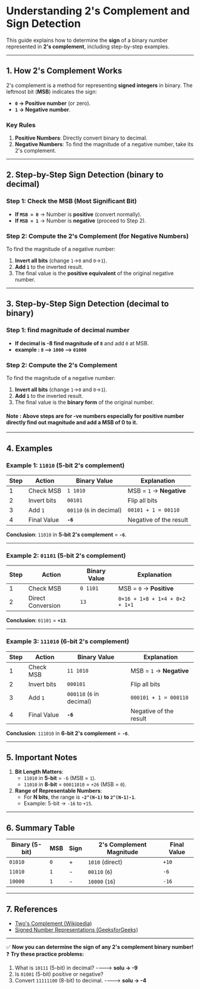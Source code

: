 # Understanding 2's Complement and Sign Detection

This guide explains how to determine the **sign** of a binary number represented in **2's complement**, including step-by-step examples.

---

## **1. How 2's Complement Works**
2's complement is a method for representing **signed integers** in binary. The leftmost bit (**MSB**) indicates the sign:
- **`0` → Positive number** (or zero).
- **`1` → Negative number**.

### **Key Rules**
1. **Positive Numbers**: Directly convert binary to decimal.
2. **Negative Numbers**: To find the magnitude of a negative number, take its 2's complement.

---

## **2. Step-by-Step Sign Detection** (binary to decimal)

### **Step 1: Check the MSB (Most Significant Bit)**
- **If `MSB = 0`** → Number is **positive** (convert normally).
- **If `MSB = 1`** → Number is **negative** (proceed to Step 2).

### **Step 2: Compute the 2's Complement (for Negative Numbers)**
To find the magnitude of a negative number:
1. **Invert all bits** (change `1`→`0` and `0`→`1`).
2. **Add `1`** to the inverted result.
3. The final value is the **positive equivalent** of the original negative number.

---

## **3. Step-by-Step Sign Detection** (decimal to binary)

### **Step 1: find magnitude of decimal number**
- **If decimal is -8 find magnitude of `8`** and add `0` at MSB.
- **example :  `8` --> `1000` --> `01000`**

### **Step 2: Compute the 2's Complement**
To find the magnitude of a negative number:
1. **Invert all bits** (change `1`→`0` and `0`→`1`).
2. **Add `1`** to the inverted result.
3. The final value is the **binary form** of the original number.

#### **Note** : Above steps are for -ve numbers especially for positive number directly find out magnitude and add a MSB of 0 to it.
---


## **4. Examples**

### **Example 1: `11010` (5-bit 2's complement)**
| Step | Action | Binary Value | Explanation |
|------|--------|--------------|-------------|
| 1 | Check MSB | `1 1010` | MSB = `1` → **Negative** |
| 2 | Invert bits | `00101` | Flip all bits |
| 3 | Add `1` | `00110` (`6` in decimal) | `00101 + 1 = 00110` |
| 4 | Final Value | **`-6`** | Negative of the result |

**Conclusion**: `11010` in **5-bit 2's complement** = **`-6`**.

---

### **Example 2: `01101` (5-bit 2's complement)**
| Step | Action | Binary Value | Explanation |
|------|--------|--------------|-------------|
| 1 | Check MSB | `0 1101` | MSB = `0` → **Positive** |
| 2 | Direct Conversion | `13` | `0×16 + 1×8 + 1×4 + 0×2 + 1×1` |

**Conclusion**: `01101` = **`+13`**.

---

### **Example 3: `111010` (6-bit 2's complement)**
| Step | Action | Binary Value | Explanation |
|------|--------|--------------|-------------|
| 1 | Check MSB | `11 1010` | MSB = `1` → **Negative** |
| 2 | Invert bits | `000101` | Flip all bits |
| 3 | Add `1` | `000110` (`6` in decimal) | `000101 + 1 = 000110` |
| 4 | Final Value | **`-6`** | Negative of the result |

**Conclusion**: `111010` in **6-bit 2's complement** = **`-6`**.

---

## **5. Important Notes**
1. **Bit Length Matters**:  
   - `11010` in **5-bit** = `-6` (MSB = `1`).  
   - `11010` in **8-bit** = `00011010` = `+26` (MSB = `0`).  
2. **Range of Representable Numbers**:  
   - For **N bits**, the range is **`-2^(N-1)` to `2^(N-1)-1`**.  
   - Example: 5-bit → `-16` to `+15`.

---

## **6. Summary Table**
| Binary (5-bit) | MSB | Sign | 2's Complement Magnitude | Final Value |
|----------------|-----|------|--------------------------|-------------|
| `01010` | `0` | + | `1010` (direct) | `+10` |
| `11010` | `1` | - | `00110` (`6`) | `-6` |
| `10000` | `1` | - | `10000` (`16`) | `-16` |

---

## **7. References**
- [Two's Complement (Wikipedia)](https://en.wikipedia.org/wiki/Two%27s_complement)
- [Signed Number Representations (GeeksforGeeks)](https://www.geeksforgeeks.org/signed-representation-of-binary-numbers/)

---

✅ **Now you can determine the sign of any 2's complement binary number!**  
❓ **Try these practice problems:**  
1. What is `10111` (5-bit) in decimal?  ----> **solu -> -9**
2. Is `01001` (5-bit) positive or negative?  
3. Convert `11111100` (8-bit) to decimal.  ----> **solu -> -4**